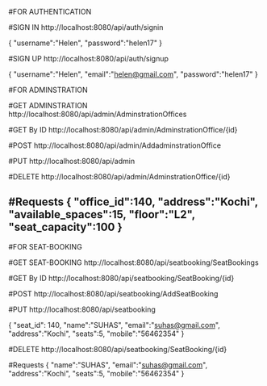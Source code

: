 #FOR AUTHENTICATION

#SIGN IN
http://localhost:8080/api/auth/signin

{
	"username":"Helen",
    "password":"helen17"
}

#SIGN UP
http://localhost:8080/api/auth/signup

{
	"username":"Helen",
    "email":"helen@gmail.com",
    "password":"helen17"
}

#FOR ADMINSTRATION

#GET ADMINSTRATION
http://localhost:8080/api/admin/AdminstrationOffices

#GET By ID
http://localhost:8080/api/admin/AdminstrationOffice/{id}

#POST
http://localhost:8080/api/admin/AddadminstrationOffice

#PUT
http://localhost:8080/api/admin

#DELETE
http://localhost:8080/api/admin/AdminstrationOffice/{id}

#Requests
{
    "office_id":140,
	"address":"Kochi",
    "available_spaces":15,
    "floor":"L2",
    "seat_capacity":100
}
-----------------------------------------------------------------------------------------
#FOR SEAT-BOOKING


#GET SEAT-BOOKING
http://localhost:8080/api/seatbooking/SeatBookings

#GET By ID
http://localhost:8080/api/seatbooking/SeatBooking/{id}

#POST
http://localhost:8080/api/seatbooking/AddSeatBooking

#PUT
http://localhost:8080/api/seatbooking

{
	"seat_id": 140,
	"name":"SUHAS",
	"email":"suhas@gmail.com",
	"address":"Kochi",
    "seats":5,
    "mobile":"56462354"
}

#DELETE
http://localhost:8080/api/seatbooking/SeatBooking/{id}

#Requests
{
	"name":"SUHAS",
	"email":"suhas@gmail.com",
	"address":"Kochi",
    "seats":5,
    "mobile":"56462354"
}
